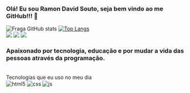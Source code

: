 ### Olá! Eu sou Ramon David Souto, seja bem vindo ao me GitHub!!! 👋
![Fraga GitHub stats](https://github-readme-stats.vercel.app/api?username=RamonSouto&show_icons=true&theme=dracula&count_private=true)
[![Top Langs](https://github-readme-stats.vercel.app/api/top-langs/?username=RamonSouto&langs_count=3&theme=dracula)](https://github.com/ramonSouto/github-readme-stats)
<br>
<a href="https://instagram.com/ramondsouto" target="_blank"><img src="https://img.shields.io/badge/-Instagram-%23E4405F?style=for-the-badge&logo=instagram&logoColor=white" target="_blank"></a>
<a href = "mailto:rdssi@gmail.com"><img src="https://img.shields.io/badge/-Gmail-%23333?style=for-the-badge&logo=gmail&logoColor=white" target="_blank"></a>
<a href="https://www.linkedin.com/in/ramondavidsouto" target="_blank"><img src="https://img.shields.io/badge/-LinkedIn-%230077B5?style=for-the-badge&logo=linkedin&logoColor=white" target="_blank"></a>
<br>
### Apaixonado por tecnologia, educação e por mudar a vida das pessoas através da programação.
<br>
Tecnologias que eu uso no meu dia
<br>
<img align="center" alt="html5" src="https://img.shields.io/badge/HTML5-E34F26?style=for-the-badge&logo=html5&logoColor=white" />
<img align="center" alt="css" src="https://img.shields.io/badge/CSS3-1572B6?style=for-the-badge&logo=css3&logoColor=white" />
<img align="center" alt="js" src="https://img.shields.io/badge/JavaScript-F7DF1E?style=for-the-badge&logo=javascript&logoColor=black" />